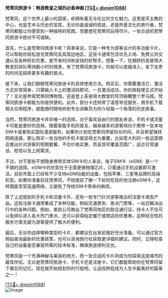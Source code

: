 **梵蒂冈旅游卡：畅游教皇之城的必备神器 [[TG💪+ @esim1088](https://t.me/s/esim1088)]**

梵蒂冈，这个世界上最小的国家，却拥有着无与伦比的文化魅力。这里是天主教的中心，也是艺术与历史的宝库。无论你是虔诚的信徒，还是热爱文化的旅行者，梵蒂冈都能让你感受到一种独特的氛围。而要想在梵蒂冈玩得尽兴，一张合适的梵蒂冈旅游卡绝对不可或缺。

首先，什么是梵蒂冈旅游卡呢？简单来说，它是一种专为游客设计的多功能卡片，可以帮助你轻松游览梵蒂冈及其周边地区。这张卡通常包含优先入场、免费公共交通以及各种折扣优惠，是节省时间和金钱的好帮手。想象一下，在拥挤的圣彼得大教堂前排队等待数小时的情景，有了梵蒂冈旅游卡，你就可以直接进入，省下宝贵的时间去探索更多有趣的景点。

接下来，让我们聊聊梵蒂冈旅游卡的具体使用方法。购买后，你需要激活它，激活方式非常简单，只需输入卡上的激活码即可。一旦激活成功，你的旅程便正式开始了！无论是参观梵蒂冈博物馆，还是登上圣彼得大教堂的穹顶俯瞰整个罗马城，梵蒂冈旅游卡都能为你提供便利。此外，部分卡还附带了语音导览服务，用手机下载相关应用程序，就能随时随地听到专业讲解员为你介绍每一个角落的历史故事。

当然，梵蒂冈旅游卡并非唯一的选择。对于喜欢自由行的朋友来说，手机卡或流量卡可能是更好的选择。随着智能手机的普及，越来越多的游客倾向于携带一张本地SIM卡或者购买国际漫游服务。如果你计划在梵蒂冈停留较长时间，并且希望保持网络连接，那么购买一张当地的手机卡就显得尤为重要。比如意大利的一些运营商会推出针对游客的短期套餐，不仅价格实惠，而且信号覆盖范围广，适合日常通话、短信以及上网需求。

不过，对于那些不想随身携带实体SIM卡的人来说，电子SIM卡（eSIM）是一个不错的选择。eSIM卡的优势在于无需更换物理芯片，只需通过手机设置即可激活。目前市面上已经有不少支持eSIM功能的设备，包括苹果、三星等品牌的高端机型。如果你准备前往梵蒂冈，不妨提前了解一下如何在目的地注册eSIM卡，这样既能享受高速网络，又避免了传统SIM卡带来的麻烦。

除了上述提到的手机卡和流量卡外，还有一些专门针对游客推出的注册卡类型产品。这些注册卡通常集成了多种功能，例如交通票务、景点门票等，一站式解决出行中的各种问题。例如，某些公司推出了梵蒂冈地区的联合通行证，持卡人不仅可以免排队进入各大热门景点，还可以获得指定餐厅或商店的优惠券。这种综合性的服务方案无疑为游客提供了极大的便利。

最后，无论你选择哪种类型的卡片，都建议在出发前做好充分准备。可以通过官方网站查询最新的优惠政策，也可以咨询旅行社获取更详细的建议。同时，记得检查自己的设备是否兼容所需的技术标准，确保旅途顺利无忧。

梵蒂冈是一个充满神秘与美丽的地方，而一张合适的卡片将成为你探索这座城市的最佳伴侣。无论是梵蒂冈旅游卡、手机卡还是注册卡，它们都能帮助你在梵蒂冈留下难忘的记忆。现在就开始规划你的行程吧，让这段旅程成为人生中最美好的篇章之一！

[[TG💪+ @esim1088](https://t.me/s/esim1088)]  
![Image](https://i.postimg.cc/4NQfJmqS/Snipaste-2025-05-13-00-14-12.png)